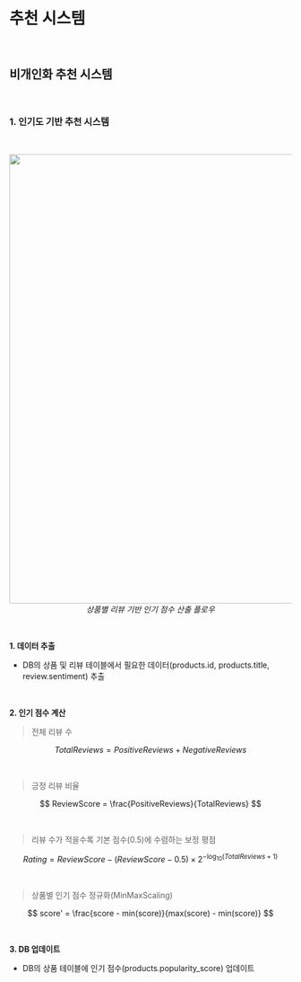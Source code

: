 # 추천 시스템

<br/>

## 비개인화 추천 시스템

<br/>

### 1. 인기도 기반 추천 시스템
<br/>

<p align="center">
    <img src="https://github.com/user-attachments/assets/6ad3954d-1179-48f4-9c1c-d9a6be950dad" width="800"/>
    <br/>
    <em>상품별 리뷰 기반 인기 점수 산출 플로우</em>
</p>

<br/>

**1. 데이터 추출**

- DB의 상품 및 리뷰 테이블에서 필요한 데이터(products.id, products.title, review.sentiment) 추출

<br/>

**2. 인기 점수 계산**

> 전체 리뷰 수

$$
TotalReviews = PositiveReviews + NegativeReviews
$$

<br/>

> 긍정 리뷰 비율

$$
ReviewScore = \frac{PositiveReviews}{TotalReviews}
$$

<br/>

> 리뷰 수가 적을수록 기본 점수(0.5)에 수렴하는 보정 평점

$$
Rating = ReviewScore - (ReviewScore - 0.5) \times 2^{- \log_{10}(TotalReviews + 1)}
$$

<br/>

> 상품별 인기 점수 정규화(MinMaxScaling)
  
$$
score' = \frac{score - min(score)}{max(score) - min(score)}
$$

<br/>

**3. DB 업데이트**

- DB의 상품 테이블에 인기 점수(products.popularity_score) 업데이트

<br/>
